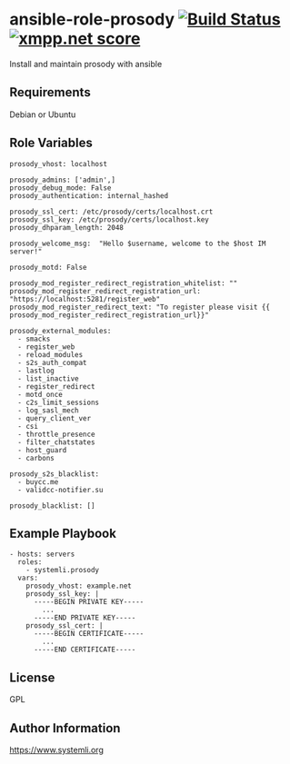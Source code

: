 ansible-role-prosody [![Build Status](https://travis-ci.org/systemli/ansible-role-prosody.svg?branch=master)](https://travis-ci.org/systemli/ansible-role-prosody) <a href='https://xmpp.net/result.php?domain=jabber.systemli.org&amp;type=client'><img src='https://xmpp.net/badge.php?domain=jabber.systemli.org' alt='xmpp.net score' /></a>
=========

Install and maintain prosody with ansible

Requirements
------------

Debian or Ubuntu

Role Variables
--------------

```
prosody_vhost: localhost

prosody_admins: ['admin',]
prosody_debug_mode: False
prosody_authentication: internal_hashed

prosody_ssl_cert: /etc/prosody/certs/localhost.crt
prosody_ssl_key: /etc/prosody/certs/localhost.key
prosody_dhparam_length: 2048

prosody_welcome_msg:  "Hello $username, welcome to the $host IM server!" 

prosody_motd: False

prosody_mod_register_redirect_registration_whitelist: ""
prosody_mod_register_redirect_registration_url: "https://localhost:5281/register_web"
prosody_mod_register_redirect_text: "To register please visit {{ prosody_mod_register_redirect_registration_url}}"

prosody_external_modules:
  - smacks
  - register_web
  - reload_modules
  - s2s_auth_compat
  - lastlog
  - list_inactive
  - register_redirect
  - motd_once
  - c2s_limit_sessions
  - log_sasl_mech
  - query_client_ver
  - csi
  - throttle_presence
  - filter_chatstates
  - host_guard
  - carbons

prosody_s2s_blacklist:
  - buycc.me
  - validcc-notifier.su

prosody_blacklist: []
```

Example Playbook
----------------

    - hosts: servers
      roles:
        - systemli.prosody
      vars:
        prosody_vhost: example.net
        prosody_ssl_key: |
          -----BEGIN PRIVATE KEY-----
            ...
          -----END PRIVATE KEY-----
        prosody_ssl_cert: |
          -----BEGIN CERTIFICATE-----
            ...
          -----END CERTIFICATE-----


License
-------

GPL

Author Information
------------------

https://www.systemli.org
